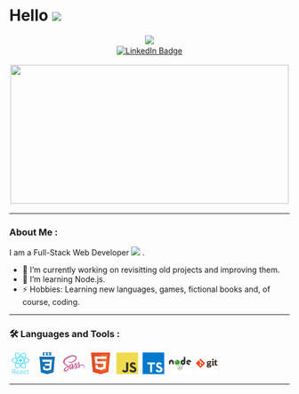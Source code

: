 <h1>
  Hello
  <img src="https://media.giphy.com/media/hvRJCLFzcasrR4ia7z/giphy.gif" width="30px"/>
</h1>

<div id="header" align="center">
<!-- Find gif on https://giphy.com/gifs/thecodingspacerd-code-coding-codecodecode-KEYMsj2LcXzfcTP5ii -->
  <img src="https://media.giphy.com/media/KEYMsj2LcXzfcTP5ii/giphy.gif" width="100"/>

<div id="badges">
  <a href="https://www.linkedin.com/in/filipy-tavares-208809256/">
    <img src="https://img.shields.io/badge/LinkedIn-blue?style=for-the-badge&logo=linkedin&logoColor=white" alt="LinkedIn Badge"/>
  </a>
</div>

<img src="https://komarev.com/ghpvc/?username=FilipyTav&style=flat-square&color=blue" alt=""/>
</div>

<div align="center">
<!-- Find gif on: https://giphy.com/gifs/cheezburger-coding-cheezburgernerds-13UZisxBxkjPwI -->
  <img src="https://media.giphy.com/media/13UZisxBxkjPwI/giphy.gif" width="500" height="250"/>
</div>

---

### About Me :

I am a Full-Stack Web Developer
<img src="https://media.giphy.com/media/WUlplcMpOCEmTGBtBW/giphy.gif" width="30">
.

-   🔭 I’m currently working on revisitting old projects and improving them.
-   🌱 I’m learning Node.js.
-   ⚡ Hobbies: Learning new languages, games, fictional books and, of course,
    coding.

---

### :hammer_and_wrench: Languages and Tools :

<div>
  <img src="https://github.com/devicons/devicon/blob/master/icons/react/react-original-wordmark.svg" title="React" alt="React" width="40" height="40"/>&nbsp;
  <img src="https://github.com/devicons/devicon/blob/master/icons/css3/css3-plain-wordmark.svg"  title="CSS3" alt="CSS" width="40" height="40"/>&nbsp;
  <img src="https://github.com/devicons/devicon/blob/master/icons/sass/sass-original.svg" title="Sass" **alt="Sass" width="40" height="40"/>&nbsp;
  <img src="https://github.com/devicons/devicon/blob/master/icons/html5/html5-original.svg" title="HTML5" alt="HTML" width="40" height="40"/>&nbsp;
  <img src="https://github.com/devicons/devicon/blob/master/icons/javascript/javascript-original.svg" title="JavaScript" alt="JavaScript" width="40" height="40"/>&nbsp;
  <img src="https://github.com/devicons/devicon/blob/master/icons/typescript/typescript-original.svg" title="Typescript" **alt="Typescript" width="40" height="40"/>&nbsp;
  <img src="https://github.com/devicons/devicon/blob/master/icons/nodejs/nodejs-original-wordmark.svg" title="NodeJS" alt="NodeJS" width="40" height="40"/>&nbsp;
  <img src="https://github.com/devicons/devicon/blob/master/icons/git/git-original-wordmark.svg" title="Git" **alt="Git" width="40" height="40"/>&nbsp;
</div>

---

<!-- ### Stats : -->
<!---->
<!-- [![GitHub Streak](https://github-readme-streak-stats.herokuapp.com?user=FilipyTav&theme=radical&border_radius=5&date_format=j%20M%5B%20Y%5D&mode=weekly)](https://git.io/streak-stats) -->
<!---->
<!-- [![Top Langs](https://github-readme-stats.vercel.app/api/top-langs/?username=FilipyTav&layout=compact&theme=vision-friendly-dark)](https://github.com/anuraghazra/github-readme-stats) -->

